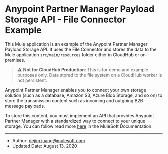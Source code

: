 # Anypoint Partner Manager Payload Storage API - File Connector Example
This Mule application is an example of the Anypoint Partner Manager Payload Storage API. It uses the File Connector and stores the data to the Mule application `src/main/resources` folder either in CloudHub or on-premises.

> :warning: **Not for CloudHub Production**: This is for demo and example purposes only. Data stored to the file system on a CloudHub worker is not persistent. 

Anypoint Partner Manager enables you to connect your own storage solution (such as a database, Amazon S3, Azure Blob Storage, and so on) to store the transmission content such as incoming and outgoing B2B message payloads. 

To store this content, you must implement an API that provides Anypoint Partner Manager with a standardized way to connect to your unique storage. You can follow read more [here](https://docs.mulesoft.com/partner-manager/2.0/setup-payload-storage-API) in the MuleSoft Documentation.


---

* Author: dejim.juang@mulesoft.com
* Updated Date: August 13, 2020

